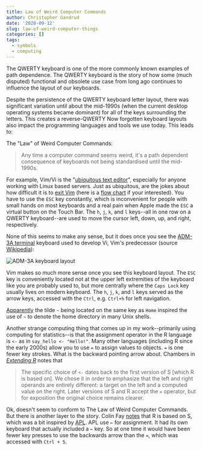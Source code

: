 ```yaml
---
title: Law of Weird Computer Commands
author: Christopher Gandrud
date: '2020-09-12'
slug: law-of-weird-computer-things
categories: []
tags:
  - symbols
  - computing
---
```


The QWERTY keyboard is one of the more commonly known examples of path dependence. The QWERTY keyboard is the story of how some (much disputed) functional and obsolete use case from long ago continues to influence the layout of our keyboards.

Despite the persistence of the QWERTY keyboard letter layout, there was significant variation until about the mid-1990s (when the current desktop operating systems became dominant) for all of the keys surrounding the letters. This creates a reverse-QWERTY Now forgotten keyboard layouts also impact the programming languages and tools we use today. This leads to:

The "Law" of Weird Computer Commands:

> Any time a computer command seems weird, it's a path dependent consequence of keyboards not being standardised until the mid-1990s.

For example, Vim/Vi is the "[ubiquitous text editor](https://www.vim.org/)", especially for anyone working with Linux based servers. Just as ubiquitous, are the jokes about how difficult it is to [exit Vim](https://stackoverflow.com/questions/11828270/how-do-i-exit-the-vim-editor) (here is a [flow chart](https://stackoverflow.com/a/44201563) if your interested). You have to use the `ESC` key constantly, which is inconvenient for people with small hands on most keyboards and a real pain when Apple made the `ESC` a virtual button on the Touch Bar. The `h`, `j`, `k`, and `l` keys--all in one row on a QWERTY keyboard--are used to move the cursor left, down, up, and right, respectively. 

None of this seems to make any sense, but it does once you see the [ADM-3A terminal](https://en.wikipedia.org/wiki/ADM-3A) keyboard used to develop Vi, Vim's predecessor (source [Wikipedia](https://en.wikipedia.org/wiki/Vi#/media/File:KB_Terminal_ADM3A.svg)):

![ADM-3A keyboard layout](/post/2020-09-12-law-of-weird-computer-things.en_files/adm-3a-keyboard-wiki.png)

Vim makes so much more sense once you see this keyboard layout. The `ESC` key is conveniently located not at the upper left extremities of the keyboard like you are probably used to, but more centrally where the `Caps Lock` key usually lives on modern keyboard. The `h`, `j`, `k`, and `l` keys served as the arrow keys, accessed with the `Ctrl`, e.g. `Ctrl+h` for left navigation.

[Apparently](https://en.wikipedia.org/wiki/ADM-3A#Legacy) the tilde `~` being located on the same key as `Home` inspired the use of `~` to denote the home directory in many Unix shells. 

Another strange computing thing that comes up in my work--primarily using computing for statistics--is that the assignment operator in the R language is `<-` as in `say_hello <- "Hello!"`. Many other languages (including R since the early 2000s) allow you to use `=` to assign values to objects. `=` is one fewer key strokes. What is the backward pointing arrow about. Chambers in [*Extending R*](https://www.amazon.com/Extending-Chapman-Hall-John-Chambers/dp/1498775713) notes that 

> The specific choice of `<-` dates back to the first version of S [which R is based on]. We chose it in order to emphasize that the left and right operands are entirely different: a target on the left and a computed value on the right. Later versions of S and R accept the `=` operator, but for exposition the original choice remains clearer.

Ok, doesn't seem to conform to The Law of Weird Computer Commands. But there is another layer to the story. Colin Fay [notes](https://colinfay.me/r-assignment/#:~:text=Historical%20reasons&text=This%20language%20used%20%3C%2D%20as%20an,had%20this%20sign%20for%20assignment.&text=So%20before%202001%2C%20the%20%3C%2D,assign%20value%20into%20a%20variable) that R is based on S, which was a bit inspired by [APL](https://en.wikipedia.org/wiki/APL_(programming_language)). APL use `←` for assignment. It had its own keyboard that actually included a `←` key. So at one time it would have been fewer key presses to use the backwards arrow than the `=`, which was accessed with `Ctrl + 5`.
